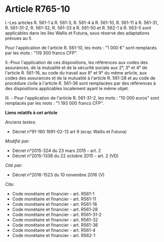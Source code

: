 # Article R765-10

I.-Les articles R. 561-1 à R. 561-3, R. 561-4 à R. 561-10, R. 561-11 à R. 561-31, R. 561-31-2,
R. 561-32, R. 561-33 à R. 561-50 et R. 562-1 à R. 563-5 sont applicables dans les îles Wallis et Futuna, sous réserve des
adaptations prévues au II. 

Pour l'application de l'article R. 561-10, les mots : "1 000 €" sont remplacés par les mots : "119 300 francs CFP". 

II.-Pour l'application de ces dispositions, les références aux codes des assurances, de la mutualité et de la sécurité
sociale aux 2°, 3° et 4° de l'article R. 561-16, au code du travail aux 8° et 9° du même article, aux codes des assurances et
de la mutualité à l'article R. 561-28 et au code de procédure civile à l'article R. 561-36 sont remplacées par des références
à des dispositions applicables localement ayant le même objet.

III. - Pour l'application de l'article R. 561-31-2, les mots : "10 000 euros" sont remplacés par les mots : "1 193 000 francs
CFP".

**Liens relatifs à cet article**

_Anciens textes_:

  - Décret n°91-160 1991-02-13 art 9 (ecqc Wallis et Futuna)

_Modifié par_:

  - Décret n°2015-324 du 23 mars 2015 - art. 2
  - Décret n°2015-1338 du 22 octobre 2015 - art. 2 (VD)

_Cité par_:

  - Décret n°2016-1523 du 10 novembre 2016 (V)

_Cite_:

  - Code monétaire et financier - art. R561-1
  - Code monétaire et financier - art. R561-11
  - Code monétaire et financier - art. R561-16
  - Code monétaire et financier - art. R561-28
  - Code monétaire et financier - art. R561-31-2
  - Code monétaire et financier - art. R561-32
  - Code monétaire et financier - art. R561-36
  - Code monétaire et financier - art. R561-4
  - Code monétaire et financier - art. R562-1
